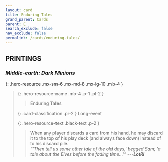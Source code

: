 ```yaml
---
layout: card
title: Enduring Tales
grand_parent: Cards
parent: E
search_exclude: false
nav_exclude: false
permalink: /cards/enduring-tales/
---
```


## PRINTINGS


### _Middle-earth: Dark Minions_

{: .hero-resource .mx-sm-6 .mx-md-8 .mx-lg-10 .mb-4 }
> {: .hero-resource-name .mb-4 .p-1 .pl-2 }
> > <div class="card-mp"></div>
> > <div class="card-name">Enduring Tales</div>
>
> {: .card-classification .pr-2 }
> Long-event
>
> {: .hero-resource-text .black-text .p-2 }
> > When any player discards a card from his hand, he may discard it to the top of his play deck (and always face down) instead of to his discard pile.   <br>_“‘Then tell us some other tale of the old days,' begged Sam; 'a tale about the Elves before the fading time...’”_ ***---&#65279;LotRI***  
> 
